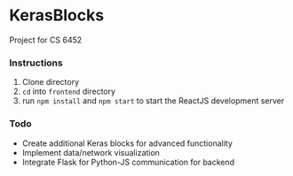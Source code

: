 # KerasBlocks
Project for CS 6452

### Instructions
1. Clone directory
2. `cd` into `frontend` directory
3. run `npm install` and `npm start` to start the ReactJS development server

### Todo
- Create additional Keras blocks for advanced functionality
- Implement data/network visualization
- Integrate Flask for Python-JS communication for backend
